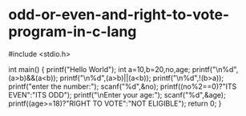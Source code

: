 # odd-or-even-and-right-to-vote-program-in-c-lang
#include <stdio.h>

int main()
{
    printf("Hello World");
    int a=10,b=20,no,age;
    printf("\n%d",(a>b)&&(a<b));
    printf("\n%d",(a>b)||(a<b));
    printf("\n%d",!(b>a));
    printf("enter the number:");
    scanf("%d",&no);
    printf((no%2==0)?"ITS EVEN":"ITS ODD");
    printf("\nEnter your age:");
    scanf("%d",&age);
    printf((age>=18)?"RIGHT TO VOTE":"NOT ELIGIBLE");
    return 0;
}
